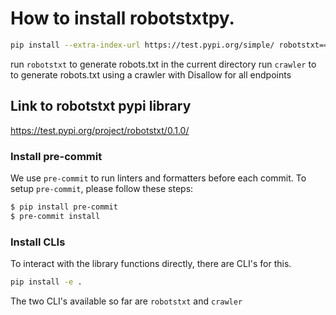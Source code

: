# How to install robotstxtpy.

```bash
pip install --extra-index-url https://test.pypi.org/simple/ robotstxt==0.0.3
```

run `robotstxt` to generate robots.txt in the current directory
run `crawler` to to generate robots.txt using a crawler with Disallow for all endpoints

## Link to robotstxt pypi library
https://test.pypi.org/project/robotstxt/0.1.0/

### Install pre-commit

We use `pre-commit` to run linters and formatters before each commit. To setup `pre-commit`, please follow these steps:

```bash
$ pip install pre-commit
$ pre-commit install
```

### Install CLIs

To interact with the library functions directly, there are CLI's for this.
```bash
pip install -e .
```

The two CLI's available so far are `robotstxt` and `crawler`
